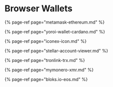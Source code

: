 # Browser Wallets

{% page-ref page="metamask-ethereum.md" %}

{% page-ref page="yoroi-wallet-cardano.md" %}

{% page-ref page="iconex-icon.md" %}

{% page-ref page="stellar-account-viewer.md" %}

{% page-ref page="tronlink-trx.md" %}

{% page-ref page="mymonero-xmr.md" %}

{% page-ref page="bloks.io-eos.md" %}



